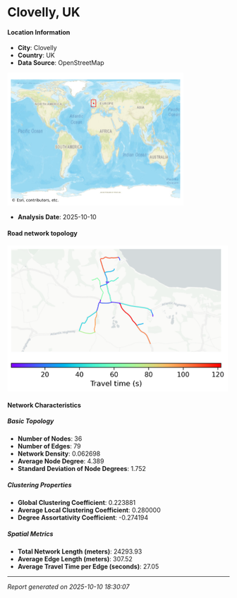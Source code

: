 # Clovelly, UK

#### Location Information

- **City**: Clovelly
- **Country**: UK
- **Data Source**: OpenStreetMap
<img src="Clovelly_location.png" alt="Clovelly Location Map" width="400" />

- **Analysis Date**: 2025-10-10

#### Road network topology

<img src="Clovelly_network_map.png" alt="Clovelly Road Network Map" width="500"/>

#### Network Characteristics

##### Basic Topology

- **Number of Nodes**: 36
- **Number of Edges**: 79
- **Network Density**: 0.062698
- **Average Node Degree**: 4.389
- **Standard Deviation of Node Degrees**: 1.752

##### Clustering Properties

- **Global Clustering Coefficient**: 0.223881
- **Average Local Clustering Coefficient**: 0.280000
- **Degree Assortativity Coefficient**: -0.274194

##### Spatial Metrics

- **Total Network Length (meters)**: 24293.93
- **Average Edge Length (meters)**: 307.52
- **Average Travel Time per Edge (seconds)**: 27.05

---
*Report generated on 2025-10-10 18:30:07*
